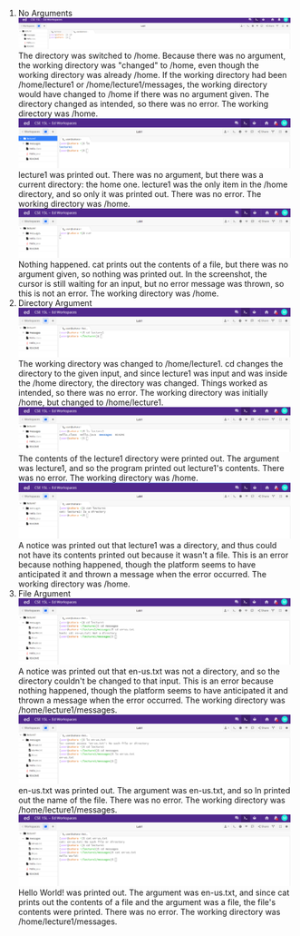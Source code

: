1. No Arguments
![Image](lab1one.PNG)
The directory was switched to /home. Because there was no argument, the working directory was "changed" to /home, even though the working directory was already /home. If the working directory had been /home/lecture1 or /home/lecture1/messages, the working directory would have changed to /home if there was no argument given. The directory changed as intended, so there was no error. The working directory was /home.
![Image](lab1two.png)
lecture1 was printed out. There was no argument, but there was a current directory: the home one. lecture1 was the only item in the /home directory, and so only it was printed out. There was no error. The working directory was /home.
![Image](lab1three.png)
Nothing happened. cat prints out the contents of a file, but there was no argument given, so nothing was printed out. In the screenshot, the cursor is still waiting for an input, but no error message was thrown, so this is not an error. The working directory was /home.
3. Directory Argument
![Image](lab1four.png)
The working directory was changed to /home/lecture1. cd changes the directory to the given input, and since lecture1 was input and was inside the /home directory, the directory was changed. Things worked as intended, so there was no error. The working directory was initially /home, but changed to /home/lecture1.
![Image](lab1five.png)
The contents of the lecture1 directory were printed out. The argument was lecture1, and so the program printed out lecture1's contents. There was no error. The working directory was /home.
![Image](lab1six.png)
A notice was printed out that lecture1 was a directory, and thus could not have its contents printed out because it wasn't a file. This is an error because nothing happened, though the platform seems to have anticipated it and thrown a message when the error occurred. The working directory was /home.
5. File Argument
![Image](lab1seven.png)
A notice was printed out that en-us.txt was not a directory, and so the directory couldn't be changed to that input. This is an error because nothing happened, though the platform seems to have anticipated it and thrown a message when the error occurred. The working directory was /home/lecture1/messages.
![Image](lab1eight.png)
en-us.txt was printed out. The argument was en-us.txt, and so ln printed out the name of the file. There was no error. The working directory was /home/lecture1/messages.
![Image](lab1nine.png)
Hello World! was printed out. The argument was en-us.txt, and since cat prints out the contents of a file and the argument was a file, the file's contents were printed. There was no error. The working directory was /home/lecture1/messages.
